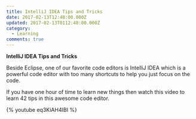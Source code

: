 ```yaml
---
title: IntelliJ IDEA Tips and Tricks
date: 2017-02-13T12:48:00.000Z
updated: 2017-02-13T0112:48:00.000Z
category:
  - Learning
comments: true
---
```

**IntelliJ IDEA Tips and Tricks**

Beside Eclipse, one of our favorite code editors is IntelliJ IDEA which is a powerful code editor with too many shortcuts to help you just focus on the code.

If you have one hour of time to learn new things then watch this video to learn 42 tips in this awesome code editor.

{% youtube eq3KiAH4IBI %}